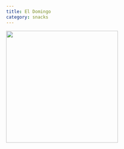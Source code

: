 ```yaml
---
title: El Domingo
category: snacks
---
```

<img src="https://www.chelseasmessyapron.com/wp-content/uploads/2015/08/Churro-Ice-Cream-Sandwich-2-500x500.jpg" class="img-card-top" style="height:19rem;">
